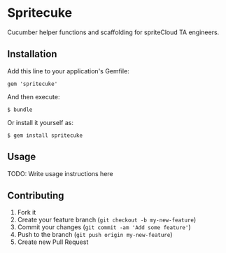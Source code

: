 # Spritecuke

Cucumber helper functions and scaffolding for spriteCloud TA engineers.

## Installation

Add this line to your application's Gemfile:

    gem 'spritecuke'

And then execute:

    $ bundle

Or install it yourself as:

    $ gem install spritecuke

## Usage

TODO: Write usage instructions here

## Contributing

1. Fork it
2. Create your feature branch (`git checkout -b my-new-feature`)
3. Commit your changes (`git commit -am 'Add some feature'`)
4. Push to the branch (`git push origin my-new-feature`)
5. Create new Pull Request
